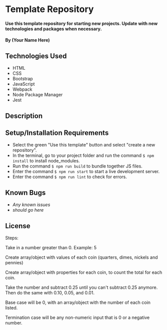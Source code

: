 # Template Repository

#### Use this template repository for starting new projects. Update with new technologies and packages when necessary.

#### By (Your Name Here)

## Technologies Used

* HTML
* CSS
* Bootstrap
* JavaScript
* Webpack
* Node Package Manager
* Jest

## Description

## Setup/Installation Requirements

* Select the green "Use this template" button and select "create a new repository".
* In the terminal, go to your project folder and run the command `$ npm install` to install node_modules.
* Run the command `$ npm run build` to bundle together JS files.
* Enter the command `$ npm run start` to start a live development server.
* Enter the command `$ npm run lint` to check for errors.

## Known Bugs

* _Any known issues_
* _should go here_

## License

Steps:

Take in a number greater than 0. Example: 5

Create array/object with values of each coin (quarters, dimes, nickels and pennies)

Create array/object with properties for each coin, to count the total for each coin.

Take the number and subtract 0.25 until you can't subtract 0.25 anymore. Then do the same with 0.10, 0.05, and 0.01.

Base case will be 0, with an array/object with the number of each coin listed.

Termination case will be any non-numeric input that is 0 or a negative number.